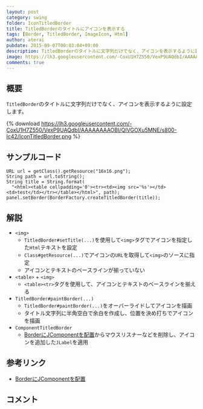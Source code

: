 ```yaml
---
layout: post
category: swing
folder: IconTitledBorder
title: TitledBorderのタイトルにアイコンを表示する
tags: [Border, TitledBorder, ImageIcon, Html]
author: aterai
pubdate: 2015-09-07T00:03:04+09:00
description: TitledBorderのタイトルに文字列だけでなく、アイコンを表示するように設定します。
image: https://lh3.googleusercontent.com/-CoxU1H7Z550/VexP9UAQdbI/AAAAAAAAOBI/QIVGOXu5MNE/s800-Ic42/IconTitledBorder.png
comments: true
---
```

## 概要
`TitledBorder`のタイトルに文字列だけでなく、アイコンを表示するように設定します。

{% download https://lh3.googleusercontent.com/-CoxU1H7Z550/VexP9UAQdbI/AAAAAAAAOBI/QIVGOXu5MNE/s800-Ic42/IconTitledBorder.png %}

## サンプルコード
<pre class="prettyprint"><code>URL url = getClass().getResource("16x16.png");
String path = url.toString();
String title = String.format(
  "&lt;html&gt;&lt;table cellpadding='0'&gt;&lt;tr&gt;&lt;td&gt;&lt;img src='%s'&gt;&lt;/td&gt;&lt;td&gt;test&lt;/td&gt;&lt;/tr&gt;&lt;/table&gt;&lt;/html&gt;", path);
panel.setBorder(BorderFactory.createTitledBorder(title));
</code></pre>

## 解説
- `<img>`
    - `TitledBorder#setTitle(...)`を使用して`<img>`タグでアイコンを指定した`Html`テキストを設定
    - `Class#getResource(...)`でアイコンの`URL`を取得して`<img>`のソースに指定
    - アイコンとテキストのベースラインが揃っていない
- `<table>` + `<img>`
    - `<table><tr>`タグを使用して、アイコンとテキストのベースラインを揃える
- `TitledBorder#paintBorder(...)`
    - `TitledBorder#paintBorder(...)`をオーバーライドしてアイコンを描画
    - タイトル文字列に半角空白で余白を作成し、位置を決め打ちでアイコンを描画
- `ComponentTitledBorder`
    - [BorderにJComponentを配置](https://ateraimemo.com/Swing/ComponentTitledBorder.html)からマウスリスナーなどを削除し、アイコンを追加した`JLabel`を適用

<!-- dummy comment line for breaking list -->

## 参考リンク
- [BorderにJComponentを配置](https://ateraimemo.com/Swing/ComponentTitledBorder.html)

<!-- dummy comment line for breaking list -->

## コメント
